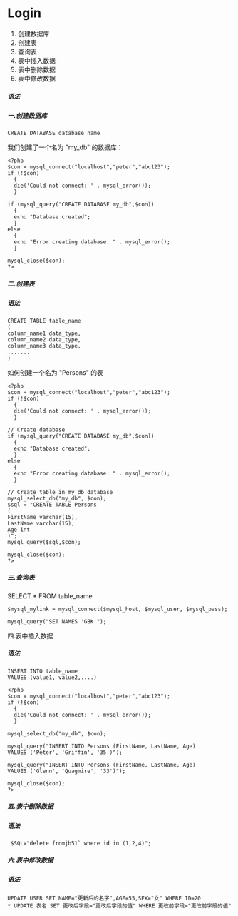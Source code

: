 # Login

1. 创建数据库
2. 创建表
3. 查询表
4. 表中插入数据
5. 表中删除数据
6. 表中修改数据

##### 语法

##### 一.创建数据库

```
CREATE DATABASE database_name
```

我们创建了一个名为 "my_db" 的数据库：

```
<?php
$con = mysql_connect("localhost","peter","abc123");
if (!$con)
  {
  die('Could not connect: ' . mysql_error());
  }

if (mysql_query("CREATE DATABASE my_db",$con))
  {
  echo "Database created";
  }
else
  {
  echo "Error creating database: " . mysql_error();
  }

mysql_close($con);
?>
```

##### 二.创建表

##### 语法

```
CREATE TABLE table_name
(
column_name1 data_type,
column_name2 data_type,
column_name3 data_type,
.......
)
```

如何创建一个名为 "Persons" 的表

```
<?php
$con = mysql_connect("localhost","peter","abc123");
if (!$con)
  {
  die('Could not connect: ' . mysql_error());
  }

// Create database
if (mysql_query("CREATE DATABASE my_db",$con))
  {
  echo "Database created";
  }
else
  {
  echo "Error creating database: " . mysql_error();
  }

// Create table in my_db database
mysql_select_db("my_db", $con);
$sql = "CREATE TABLE Persons 
(
FirstName varchar(15),
LastName varchar(15),
Age int
)";
mysql_query($sql,$con);

mysql_close($con);
?>
```

##### 三.查询表

SELECT *  FROM table_name

```
$mysql_mylink = mysql_connect($mysql_host, $mysql_user, $mysql_pass);

mysql_query("SET NAMES 'GBK'");

```

四.表中插入数据

##### 语法

```
INSERT INTO table_name
VALUES (value1, value2,....)
```

```
<?php
$con = mysql_connect("localhost","peter","abc123");
if (!$con)
  {
  die('Could not connect: ' . mysql_error());
  }

mysql_select_db("my_db", $con);

mysql_query("INSERT INTO Persons (FirstName, LastName, Age) 
VALUES ('Peter', 'Griffin', '35')");

mysql_query("INSERT INTO Persons (FirstName, LastName, Age) 
VALUES ('Glenn', 'Quagmire', '33')");

mysql_close($con);
?>
```

##### 五.表中删除数据

##### 语法

````
 $SQL="delete fromjb51` where id in (1,2,4)"; 
````

##### 六.表中修改数据

##### 语法

```
UPDATE USER SET NAME="更新后的名字",AGE=55,SEX="女" WHERE ID=20
* UPDATE 表名 SET 更改后字段="更改后字段的值" WHERE 更改前字段="更改前字段的值"
```

